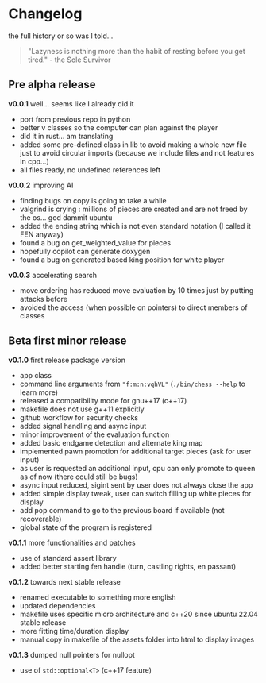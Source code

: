 # Changelog

<summary>the full history or so was I told...</summary>

> "Lazyness is nothing more than the habit of resting before you get tired." - the Sole Survivor

## Pre alpha release

**v0.0.1** well... seems like I already did it

- port from previous repo in python
- better v classes so the computer can plan against the player
- did it in rust... am translating
- added some pre-defined class in lib to avoid making a whole new file just to avoid circular imports (because we include files and not features in cpp...)
- all files ready, no undefined references left

**v0.0.2** improving AI

- finding bugs on copy is going to take a while
- valgrind is crying : millions of pieces are created and are not freed by the os... god dammit ubuntu
- added the ending string which is not even standard notation (I called it FEN anyway)
- found a bug on get_weighted_value for pieces
- hopefully copilot can generate doxygen
- found a bug on generated based king position for white player

**v0.0.3** accelerating search

- move ordering has reduced move evaluation by 10 times just by putting attacks before
- avoided the access (when possible on pointers) to direct members of classes

## Beta first minor release

**v0.1.0** first release package version

- app class
- command line arguments from `"f:m:n:vqhVL"` (`./bin/chess --help` to learn more)
- released a compatibility mode for gnu++17 (c++17)
- makefile does not use g++11 explicitly
- github workflow for security checks
- added signal handling and async input
- minor improvement of the evaluation function
- added basic endgame detection and alternate king map
- implemented pawn promotion for additional target pieces (ask for user input)
- as user is requested an additional input, cpu can only promote to queen as of now (there could still be bugs)
- async input reduced, sigint sent by user does not always close the app
- added simple display tweak, user can switch filling up white pieces for display
- add pop command to go to the previous board if available (not recoverable)
- global state of the program is registered

**v0.1.1** more functionalities and patches

- use of standard assert library
- added better starting fen handle (turn, castling rights, en passant)

**v0.1.2** towards next stable release

- renamed executable to something more english
- updated dependencies
- makefile uses specific micro architecture and c++20 since ubuntu 22.04 stable release
- more fitting time/duration display
- manual copy in makefile of the assets folder into html to display images

**v0.1.3** dumped null pointers for nullopt

- use of `std::optional<T>` (c++17 feature)
